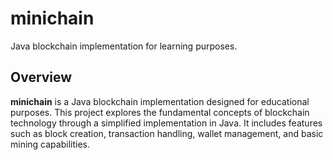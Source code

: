# minichain
Java blockchain implementation for learning purposes.

## Overview

**minichain** is a Java blockchain implementation designed for educational purposes. This project explores the fundamental concepts of blockchain technology through a simplified implementation in Java. It includes features such as block creation, transaction handling, wallet management, and basic mining capabilities.
